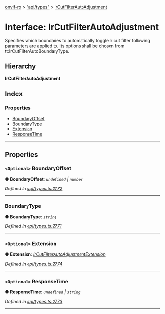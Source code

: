 [onvif-rx](../README.md) > ["api/types"](../modules/_api_types_.md) > [IrCutFilterAutoAdjustment](../interfaces/_api_types_.ircutfilterautoadjustment.md)

# Interface: IrCutFilterAutoAdjustment

Specifies which boundaries to automatically toggle Ir cut filter following parameters are applied to. Its options shall be chosen from tt:IrCutFilterAutoBoundaryType.

## Hierarchy

**IrCutFilterAutoAdjustment**

## Index

### Properties

* [BoundaryOffset](_api_types_.ircutfilterautoadjustment.md#boundaryoffset)
* [BoundaryType](_api_types_.ircutfilterautoadjustment.md#boundarytype)
* [Extension](_api_types_.ircutfilterautoadjustment.md#extension)
* [ResponseTime](_api_types_.ircutfilterautoadjustment.md#responsetime)

---

## Properties

<a id="boundaryoffset"></a>

### `<Optional>` BoundaryOffset

**● BoundaryOffset**: *`undefined` \| `number`*

*Defined in [api/types.ts:2772](https://github.com/patrickmichalina/onvif-rx/blob/3ab1739/src/api/types.ts#L2772)*

___
<a id="boundarytype"></a>

###  BoundaryType

**● BoundaryType**: *`string`*

*Defined in [api/types.ts:2771](https://github.com/patrickmichalina/onvif-rx/blob/3ab1739/src/api/types.ts#L2771)*

___
<a id="extension"></a>

### `<Optional>` Extension

**● Extension**: *[IrCutFilterAutoAdjustmentExtension](_api_types_.ircutfilterautoadjustmentextension.md)*

*Defined in [api/types.ts:2774](https://github.com/patrickmichalina/onvif-rx/blob/3ab1739/src/api/types.ts#L2774)*

___
<a id="responsetime"></a>

### `<Optional>` ResponseTime

**● ResponseTime**: *`undefined` \| `string`*

*Defined in [api/types.ts:2773](https://github.com/patrickmichalina/onvif-rx/blob/3ab1739/src/api/types.ts#L2773)*

___

